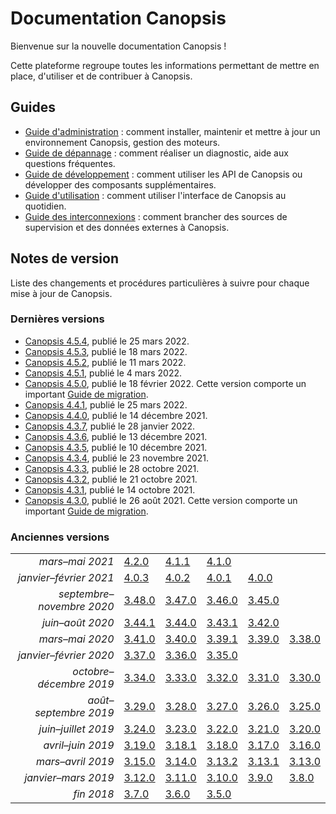 # Documentation Canopsis

Bienvenue sur la nouvelle documentation Canopsis !

Cette plateforme regroupe toutes les informations permettant de mettre en place, d'utiliser et de contribuer à Canopsis.

## Guides

*  [Guide d'administration](guide-administration/index.md) : comment installer, maintenir et mettre à jour un environnement Canopsis, gestion des moteurs.
*  [Guide de dépannage](guide-de-depannage/index.md) : comment réaliser un diagnostic, aide aux questions fréquentes.
*  [Guide de développement](guide-developpement/index.md) : comment utiliser les API de Canopsis ou développer des composants supplémentaires.
*  [Guide d'utilisation](guide-utilisation/index.md) : comment utiliser l'interface de Canopsis au quotidien.
*  [Guide des interconnexions](interconnexions/index.md) : comment brancher des sources de supervision et des données externes à Canopsis.

## Notes de version

Liste des changements et procédures particulières à suivre pour chaque mise à jour de Canopsis.

### Dernières versions

<!-- du plus récent au plus ancien -->
*  [Canopsis 4.5.4](notes-de-version/4.5.4.md), publié le 25 mars 2022.
*  [Canopsis 4.5.3](notes-de-version/4.5.3.md), publié le 18 mars 2022.
*  [Canopsis 4.5.2](notes-de-version/4.5.2.md), publié le 11 mars 2022.
*  [Canopsis 4.5.1](notes-de-version/4.5.1.md), publié le 4 mars 2022.
*  [Canopsis 4.5.0](notes-de-version/4.5.0.md), publié le 18 février 2022. Cette version comporte un important [Guide de migration](notes-de-version/migration/migration-4.5.0.md).
*  [Canopsis 4.4.1](notes-de-version/4.4.1.md), publié le 25 mars 2022.
*  [Canopsis 4.4.0](notes-de-version/4.4.0.md), publié le 14 décembre 2021.
*  [Canopsis 4.3.7](notes-de-version/4.3.7.md), publié le 28 janvier 2022.
*  [Canopsis 4.3.6](notes-de-version/4.3.6.md), publié le 13 décembre 2021.
*  [Canopsis 4.3.5](notes-de-version/4.3.5.md), publié le 10 décembre 2021.
*  [Canopsis 4.3.4](notes-de-version/4.3.4.md), publié le 23 novembre 2021.
*  [Canopsis 4.3.3](notes-de-version/4.3.3.md), publié le 28 octobre 2021.
*  [Canopsis 4.3.2](notes-de-version/4.3.2.md), publié le 21 octobre 2021.
*  [Canopsis 4.3.1](notes-de-version/4.3.1.md), publié le 14 octobre 2021.
*  [Canopsis 4.3.0](notes-de-version/4.3.0.md), publié le 26 août 2021. Cette version comporte un important [Guide de migration](notes-de-version/migration/migration-4.3.0.md).

### Anciennes versions

<!-- du plus récent au plus ancien -->
| | | | | | |
|-:|-|-|-|-|-|
| *mars–mai 2021* | [4.2.0](notes-de-version/4.2.0.md) | [4.1.1](notes-de-version/4.1.1.md) | [4.1.0](notes-de-version/4.1.0.md) | |
| *janvier–février 2021* | [4.0.3](notes-de-version/4.0.3.md) | [4.0.2](notes-de-version/4.0.2.md) | [4.0.1](notes-de-version/4.0.1.md) | [4.0.0](notes-de-version/4.0.0.md) |
| *septembre–novembre 2020* | [3.48.0](notes-de-version/3.48.0.md) | [3.47.0](notes-de-version/3.47.0.md) | [3.46.0](notes-de-version/3.46.0.md) | [3.45.0](notes-de-version/3.45.0.md) |
| *juin–août 2020* | [3.44.1](notes-de-version/3.44.1.md) | [3.44.0](notes-de-version/3.44.0.md) | [3.43.1](notes-de-version/3.43.1.md) | [3.42.0](notes-de-version/3.42.0.md) |
| *mars–mai 2020* | [3.41.0](notes-de-version/3.41.0.md) | [3.40.0](notes-de-version/3.40.0.md) | [3.39.1](notes-de-version/3.39.1.md) | [3.39.0](notes-de-version/3.39.0.md) | [3.38.0](notes-de-version/3.38.0.md) |
| *janvier–février 2020* | [3.37.0](notes-de-version/3.37.0.md) | [3.36.0](notes-de-version/3.36.0.md) | [3.35.0](notes-de-version/3.35.0.md) | | |
| *octobre–décembre 2019* | [3.34.0](notes-de-version/3.34.0.md) | [3.33.0](notes-de-version/3.33.0.md) | [3.32.0](notes-de-version/3.32.0.md) | [3.31.0](notes-de-version/3.31.0.md) | [3.30.0](notes-de-version/3.30.0.md) |
| *août–septembre 2019* | [3.29.0](notes-de-version/3.29.0.md) | [3.28.0](notes-de-version/3.28.0.md) | [3.27.0](notes-de-version/3.27.0.md) | [3.26.0](notes-de-version/3.26.0.md) | [3.25.0](notes-de-version/3.25.0.md) |
| *juin–juillet 2019* | [3.24.0](notes-de-version/3.24.0.md) | [3.23.0](notes-de-version/3.23.0.md) | [3.22.0](notes-de-version/3.22.0.md) | [3.21.0](notes-de-version/3.21.0.md) | [3.20.0](notes-de-version/3.20.0.md) |
| *avril–juin 2019* | [3.19.0](notes-de-version/3.19.0.md) | [3.18.1](notes-de-version/3.18.1.md) | [3.18.0](notes-de-version/3.18.0.md) | [3.17.0](notes-de-version/3.17.0.md) | [3.16.0](notes-de-version/3.16.0.md) |
| *mars–avril 2019* | [3.15.0](notes-de-version/3.15.0.md) | [3.14.0](notes-de-version/3.14.0.md) | [3.13.2](notes-de-version/3.13.2.md) | [3.13.1](notes-de-version/3.13.1.md) | [3.13.0](notes-de-version/3.13.0.md) |
| *janvier–mars 2019* | [3.12.0](notes-de-version/3.12.0.md) | [3.11.0](notes-de-version/3.11.0.md) | [3.10.0](notes-de-version/3.10.0.md) | [3.9.0](notes-de-version/3.9.0.md) | [3.8.0](notes-de-version/3.8.0.md) |
| *fin 2018* | [3.7.0](notes-de-version/3.7.0.md) | [3.6.0](notes-de-version/3.6.0.md) | [3.5.0](notes-de-version/3.5.0.md) | | |
